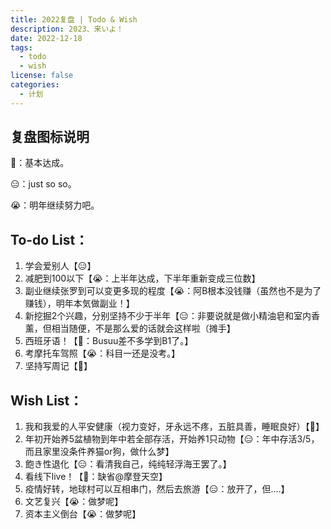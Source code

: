 ```yaml
---
title: 2022复盘 | Todo & Wish
description: 2023、来いよ！
date: 2022-12-18
tags:
  - todo
  - wish
license: false
categories:
  - 计划
---
```


## 复盘图标说明
🥰：基本达成。

😑：just so so。

😭：明年继续努力吧。

## To-do List：

1.  学会爱别人【😑】
2.  减肥到100以下【😭：上半年达成，下半年重新变成三位数】
3.  副业继续张罗到可以变更多现的程度【😭：阿B根本没钱赚（虽然也不是为了赚钱），明年本気做副业！】
4.  新挖掘2个兴趣，分别坚持不少于半年【😑：非要说就是做小精油皂和室内香薰，但相当随便，不是那么爱的话就会这样啦（摊手】
5.  西班牙语！【🥰：Busuu差不多学到B1了。】
6.  考摩托车驾照【😭：科目一还是没考。】
7.  坚持写周记【🥰】

## Wish List：

1.  我和我爱的人平安健康（视力变好，牙永远不疼，五脏具善，睡眠良好）【🥰】
2.  年初开始养5盆植物到年中若全部存活，开始养1只动物【😑：年中存活3/5，而且家里没条件养猫or狗，做什么梦】
3.  飽き性退化【😑：看清我自己，纯纯轻浮海王罢了。】
4.  看线下live！【🥰：缺省@摩登天空】
5.  疫情好转，地球村可以互相串门，然后去旅游【😑：放开了，但....】
6.  文艺复兴【😭：做梦呢】
7.  资本主义倒台【😭：做梦呢】
